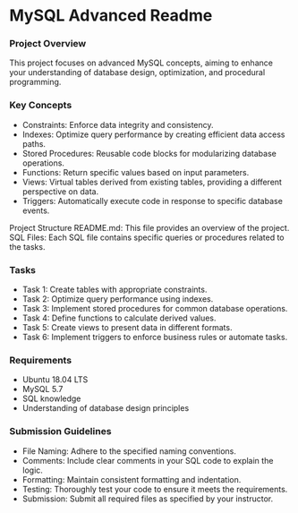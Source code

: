 # MySQL Advanced Readme

### Project Overview
This project focuses on advanced MySQL concepts, aiming to enhance your understanding of database design, optimization, and procedural programming.

### Key Concepts
* Constraints: Enforce data integrity and consistency.
* Indexes: Optimize query performance by creating efficient data access paths.
* Stored Procedures: Reusable code blocks for modularizing database operations.
* Functions: Return specific values based on input parameters.
* Views: Virtual tables derived from existing tables, providing a different perspective on data.
* Triggers: Automatically execute code in response to specific database events.

Project Structure
README.md: This file provides an overview of the project.
SQL Files: Each SQL file contains specific queries or procedures related to the tasks.

### Tasks
* Task 1: Create tables with appropriate constraints.
* Task 2: Optimize query performance using indexes.
* Task 3: Implement stored procedures for common database operations.
* Task 4: Define functions to calculate derived values.
* Task 5: Create views to present data in different formats.
* Task 6: Implement triggers to enforce business rules or automate tasks.

### Requirements
* Ubuntu 18.04 LTS
* MySQL 5.7
* SQL knowledge
* Understanding of database design principles

### Submission Guidelines
* File Naming: Adhere to the specified naming conventions.
* Comments: Include clear comments in your SQL code to explain the logic.
* Formatting: Maintain consistent formatting and indentation.
* Testing: Thoroughly test your code to ensure it meets the requirements.
* Submission: Submit all required files as specified by your instructor.

